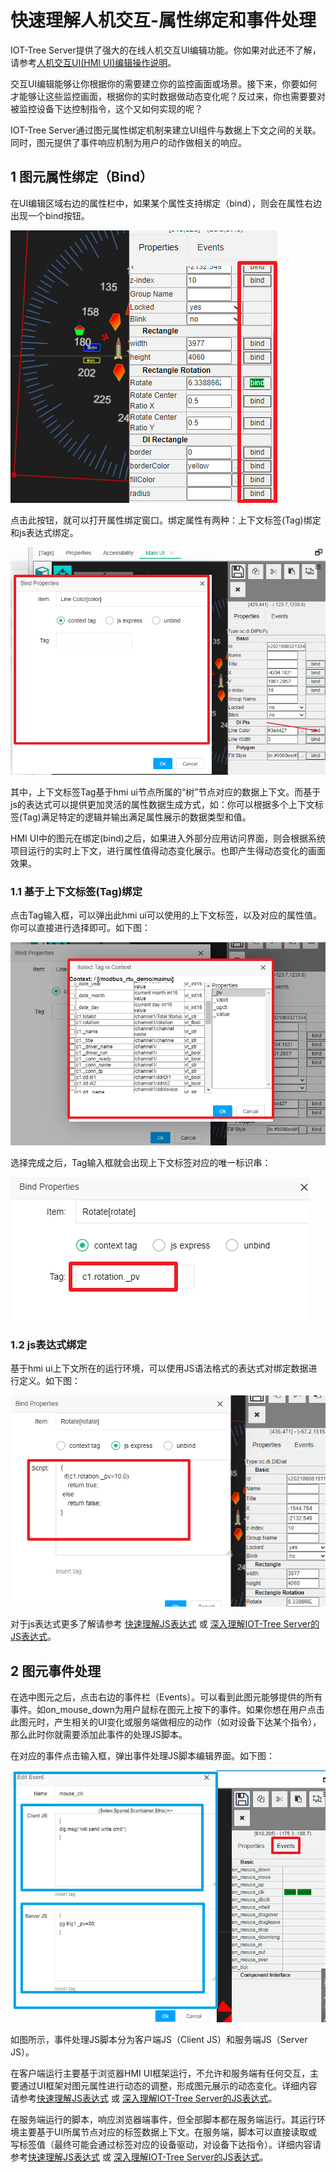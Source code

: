 
快速理解人机交互-属性绑定和事件处理
==





IOT-Tree Server提供了强大的在线人机交互UI编辑功能。你如果对此还不了解，请参考[人机交互UI(HMI UI)编辑操作说明][qn_hmi_edit]。

交互UI编辑能够让你根据你的需要建立你的监控画面或场景。接下来，你要如何才能够让这些监控画面，根据你的实时数据做动态变化呢？反过来，你也需要要对被监控设备下达控制指令，这个又如何实现的呢？

IOT-Tree Server通过图元属性绑定机制来建立UI组件与数据上下文之间的关联。同时，图元提供了事件响应机制为用户的动作做相关的响应。




## 1 图元属性绑定（Bind）

在UI编辑区域右边的属性栏中，如果某个属性支持绑定（bind），则会在属性右边出现一个bind按钮。



<img src="../img/hmi_bind1.png">


点击此按钮，就可以打开属性绑定窗口。绑定属性有两种：上下文标签(Tag)绑定和js表达式绑定。




<img src="../img/hmi_bind2.png">


其中，上下文标签Tag基于hmi ui节点所属的“树”节点对应的数据上下文。而基于js的表达式可以提供更加灵活的属性数据生成方式，如：你可以根据多个上下文标签(Tag)满足特定的逻辑并输出满足属性展示的数据类型和值。

HMI UI中的图元在绑定(bind)之后，如果进入外部分应用访问界面，则会根据系统项目运行的实时上下文，进行属性值得动态变化展示。也即产生得动态变化的画面效果。





### 1.1 基于上下文标签(Tag)绑定

点击Tag输入框，可以弹出此hmi ui可以使用的上下文标签，以及对应的属性值。你可以直接进行选择即可。如下图：



<img src="../img/hmi_bind3.png">


选择完成之后，Tag输入框就会出现上下文标签对应的唯一标识串：



<img src="../img/hmi_bind4.png">


### 1.2 js表达式绑定

基于hmi ui上下文所在的运行环境，可以使用JS语法格式的表达式对绑定数据进行定义。如下图：


<img src="../img/hmi_bind5.png">


对于js表达式更多了解请参考 [快速理解JS表达式][qn_js_exp] 或 [深入理解IOT-Tree Server的JS表达式][adv_js_exp]。





## 2 图元事件处理

在选中图元之后，点击右边的事件栏（Events）。可以看到此图元能够提供的所有事件。如on_mouse_down为用户鼠标在图元上按下的事件。如果你想在用户点击此图元时，产生相关的UI变化或服务端做相应的动作（如对设备下达某个指令），那么此时你就需要添加此事件的处理JS脚本。

在对应的事件点击输入框，弹出事件处理JS脚本编辑界面。如下图：



<img src="../img/hmi_bind_evt1.png">


如图所示，事件处理JS脚本分为客户端JS（Client JS）和服务端JS（Server JS）。

在客户端运行主要基于浏览器HMI UI框架运行，不允许和服务端有任何交互，主要通过UI框架对图元属性进行动态的调整，形成图元展示的动态变化。详细内容请参考[快速理解JS表达式][qn_js_exp] 或 [深入理解IOT-Tree Server的JS表达式][adv_js_exp]。

在服务端运行的脚本，响应浏览器端事件，但全部脚本都在服务端运行。其运行环境主要基于UI所属节点对应的标签数据上下文。在服务端，脚本可以直接读取或写标签值（最终可能会通过标签对应的设备驱动，对设备下达指令）。详细内容请参考[快速理解JS表达式][qn_js_exp] 或 [深入理解IOT-Tree Server的JS表达式][adv_js_exp]。




[qn_js_exp]: ./quick_know_js_exp.md
[adv_js_exp]: ../advanced/adv_js_exp.md
[qn_hmi_edit]: ./quick_know_hmi_edit.md
